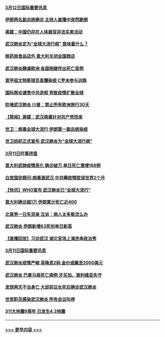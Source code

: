 #### [3月12日国际重要讯息](../pages/prog202/a102797939.md?t=03122002) 
#### [伊朗两名副总统确诊 主持人直播中突然跪倒](../pages/prog202/a102797898.md?t=03122002) 
#### [美媒：中国仍存在人体器官非法买卖活动](../pages/prog202/a102797745.md?t=03122002) 
#### [武汉肺炎定为“全球大流行病” 意味着什么？](../pages/prog202/a102797736.md?t=03122002) 
#### [除药局食品店外 意大利关闭全国商店](../pages/prog202/a102797725.md?t=03122002) 
#### [武汉肺炎肆虐欧洲 各国相继传出死亡首例](../pages/prog202/a102797718.md?t=03122002) 
#### [意甲祖文特斯球员首爆染疫 C罗未参与训练](../pages/prog202/a102797708.md?t=03122002) 
#### [国际舆论谴责中共造假 导致疫情扩散全球](../pages/prog202/a102797692.md?t=03122002) 
#### [防堵武汉肺炎 川普：禁止所有欧洲旅行30天](../pages/prog202/a102797681.md?t=03122002) 
#### [【禁闻】美媒：武汉病毒针对共产党而来](../pages/prog202/a102797618.md?t=03122002) 
#### [世卫：病毒全球大流行 伊朗第一副总统染疫](../pages/prog202/a102797579.md?t=03122002) 
#### [世卫组织正式宣布 武汉肺炎为“全球大流行病”](../pages/prog202/a102797475.md?t=03122002) 
#### [3月11日时事拼盘](../pages/prog202/a102797476.md?t=03122002) 
#### [意大利武肺疫情恶化 确诊破万 单日死亡激增168例](../pages/prog202/a102797393.md?t=03122002) 
#### [白宫国安顾问:病毒源武汉 中共瞒疫情耽误世界2个月](../pages/prog202/a102797433.md?t=03122002) 
#### [【快讯】WHO宣布 武汉肺炎已“全球大流行”](../pages/prog202/a102797429.md?t=03122002) 
#### [意大利确诊超1万 伊朗累计死亡近400](../pages/prog202/a102797341.md?t=03122002) 
#### [北意男一日失双亲 泣诉：病人太多能怎么办](../pages/prog202/a102797295.md?t=03122002) 
#### [武汉肺炎 伊朗新增63死创单日新高](../pages/prog202/a102797268.md?t=03122002) 
#### [【直播回放】习访武汉 湖北官场上演连串政治秀](../pages/prog202/a102797105.md?t=03122002) 
#### [3月11日国际重要讯息](../pages/prog202/a102797161.md?t=03122002) 
#### [武汉肺炎疫情严峻 英降息2码 金价或飙至2000美元](../pages/prog202/a102797092.md?t=03122002) 
#### [武汉肺炎 巴拿马报死亡病例 牙买加、玻利维亚失守](../pages/prog202/a102797062.md?t=03122002) 
#### [发烧两天不治身亡 大邱前议长死后确诊武汉肺炎](../pages/prog202/a102797043.md?t=03122002) 
#### [世贸职员感染武汉肺炎 所有会议叫停](../pages/prog202/a102797001.md?t=03122002) 
#### [311大地震9周年 日发生4.3地震](../pages/prog202/a102797004.md?t=03122002) 

----
#### [ >>> 更早内容 <<< ](../indexes/prog202-earlier.md)
